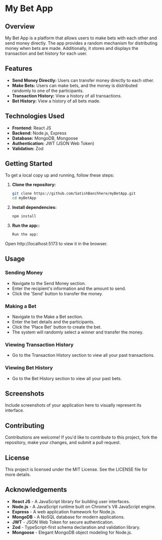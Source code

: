 # My Bet App

## Overview
My Bet App is a platform that allows users to make bets with each other and send money directly. The app provides a random mechanism for distributing money when bets are made. Additionally, it stores and displays the transaction and bet history for each user.

## Features
- **Send Money Directly:** Users can transfer money directly to each other.
- **Make Bets:** Users can make bets, and the money is distributed randomly to one of the participants.
- **Transaction History:** View a history of all transactions.
- **Bet History:** View a history of all bets made.

## Technologies Used
- **Frontend:** React JS
- **Backend:** Node.js, Express
- **Database:** MongoDB, Mongoose
- **Authentication:** JWT (JSON Web Token)
- **Validation:** Zod

## Getting Started
To get a local copy up and running, follow these steps:

1. **Clone the repository:**
   ```bash
   git clone https://github.com/SatishBanchhere/myBetApp.git
   cd myBetApp

2. **Install dependencies:**
   ```bash
   npm install
3. **Run the app::**
   ```bash
   Run the app:
 Open http://localhost:5173 to view it in the browser.

## Usage
### Sending Money
- Navigate to the Send Money section.
- Enter the recipient's information and the amount to send.
- Click the 'Send' button to transfer the money.

### Making a Bet
- Navigate to the Make a Bet section.
- Enter the bet details and the participants.
- Click the 'Place Bet' button to create the bet.
- The system will randomly select a winner and transfer the money.

### Viewing Transaction History
- Go to the Transaction History section to view all your past transactions.

### Viewing Bet History
- Go to the Bet History section to view all your past bets.


## Screenshots
Include screenshots of your application here to visually represent its interface.

## Contributing
Contributions are welcome! If you'd like to contribute to this project, fork the repository, make your changes, and submit a pull request.

## License
This project is licensed under the MIT License. See the LICENSE file for more details.

## Acknowledgements
- **React JS** - A JavaScript library for building user interfaces.
- **Node.js** - A JavaScript runtime built on Chrome's V8 JavaScript engine.
- **Express** - A web application framework for Node.js.
- **MongoDB** - A NoSQL database for modern applications.
- **JWT** - JSON Web Token for secure authentication.
- **Zod** - TypeScript-first schema declaration and validation library.
- **Mongoose** - Elegant MongoDB object modeling for Node.js.

